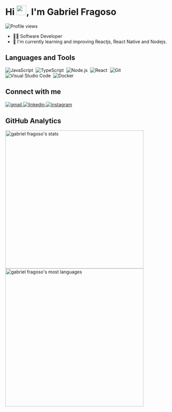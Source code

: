 <h1 align="left">Hi <img src="https://raw.githubusercontent.com/kaueMarques/kaueMarques/master/hi.gif" width="30px">, I'm Gabriel Fragoso</h1>
<p align="left"> <img src="https://komarev.com/ghpvc/?username=gabriel-fragoso&color=brightgreen&style=plastic" alt="Profile views" /> </p>

- 👨‍💻 Software Developer
- 📕 I'm currently learning and improving Reactjs, React Native and Nodejs.

## Languages and Tools

![JavaScript](https://img.shields.io/badge/-JavaScript-05122A?style=plastic&logo=javascript)&nbsp;
![TypeScript](https://img.shields.io/badge/-TypeScript-05122A?style=plastic&logo=typescript)&nbsp;
![Node.js](https://img.shields.io/badge/-Node.js-05122A?style=plastic&logo=node.js)&nbsp;
![React](https://img.shields.io/badge/-React-05122A?style=plastic&logo=react)&nbsp;
![Git](https://img.shields.io/badge/-Git-05122A?style=plastic&logo=git)&nbsp;
![Visual Studio Code](https://img.shields.io/badge/-Visual%20Studio%20Code-05122A?style=plastic&logo=visual-studio-code&logoColor=007ACC)&nbsp;
![Docker](https://img.shields.io/badge/-Docker-05122A?style=plastic&logo=docker)&nbsp;

## Connect with me
<a href = "mailto:fragosoolivera773@gmail.com">
  <img align="center" src="https://img.shields.io/badge/-Gmail-05122A?style=plastic&logo=gmail" alt="gmail">
</a>
<a href="https://linkedin.com/in/gabriel-fragoso" target="_blank">
  <img align="center" src="https://img.shields.io/badge/-gabriel-05122A?style=plastic&logo=linkedin&logoColor=0072B1" alt="linkedin"/>
</a>
<a href="https://instagram.com/gabrielfragoso__" target="_blank">
 <img align="center" src="https://img.shields.io/badge/-gabriel-05122A?style=plastic&logo=instagram" alt="instagram"/>
</a>

## GitHub Analytics

<p align="left">
<img width="430em" src="https://github-readme-stats.vercel.app/api?username=gabriel-fragoso&show_icons=true&theme=merko" alt="gabriel fragoso's stats"/>
<img width="430em" src="https://github-readme-stats.vercel.app/api/top-langs/?username=gabriel-fragoso&layout=compact&theme=merko" alt="gabriel fragoso's most languages"/>
</p>
